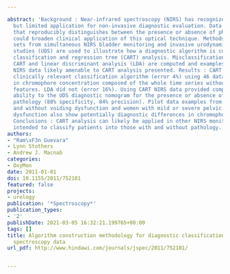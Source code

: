 ---
abstract: 'Background : Near-infrared spectroscopy (NIRS) has recognized potential
  but limited application for non-invasive diagnostic evaluation. Data analysis methodology
  that reproducibly distinguishes between the presence or absence of physiologic abnormality
  could broaden clinical application of this optical technique. Methods : Sample data
  sets from simultaneous NIRS bladder monitoring and invasive urodynamic pressure-flow
  studies (UDS) are used to illustrate how a diagnostic algorithm is constructed using
  classification and regression tree (CART) analysis. Misclassification errors of
  CART and linear discriminant analysis (LDA) are computed and examples of other urological
  NIRS data likely amenable to CART analysis presented. Results : CART generated a
  clinically relevant classification algorithm (error 4%) using 46 data sets of changes
  in chromophore concentration composed of the whole time series without specifying
  features. LDA did not (error 16%). Using CART NIRS data provided comparable discriminant
  ability to the UDS diagnostic nomogram for the presence or absence of obstructive
  pathology (88% specificity, 84% precision). Pilot data examples from children with
  and without voiding dysfunction and women with mild or severe pelvic floor muscle
  dysfunction also show potentially diagnostic differences in chromophore concentration.
  Conclusions : CART analysis can likely be applied in other NIRS monitoring applications
  intended to classify patients into those with and without pathology. '
authors:
- "Ram\xF3n Guevara"
- Lynn Stothers
- Andrew J. Macnab
categories:
- OxyMon
date: 2011-01-01
doi: 10.1155/2011/752101
featured: false
projects:
- urology
publication: '*Spectroscopy*'
publication_types:
- '2'
publishDate: 2021-03-05 16:32:21.199765+00:00
tags: []
title: Algorithm construction methodology for diagnostic classification of near-infrared
  spectroscopy data
url_pdf: http://www.hindawi.com/journals/jspec/2011/752101/

---
